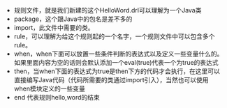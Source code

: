 * 规则文件，就是我们新建的这个HelloWord.drl可以理解为一个Java类
* package，这个跟Java中的包名是差不多的
* import，此文件中需要的类。
* rule，可以理解为给这个规则起的一个名字，一个规则文件中可以包含多个rule。
* when，when下面可以放置一些条件判断的表达式以及定义一些变量什么的。如果里面内容为空的话则会默认添加一个eval(true)代表一个为true的表达式
* then，当when下面的表达式为true是then下方的代码才会执行，在这里可以直接编写Java代码（代码所需要的类通过import引入），当然也可以使用when模块定义的一些变量
* end 代表规则hello,word的结束
